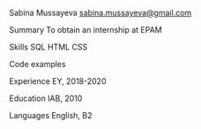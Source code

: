 Sabina Mussayeva
sabina.mussayeva@gmail.com

Summary
To obtain an internship at EPAM

Skills
SQL
HTML
CSS

Code examples

Experience
EY, 2018-2020

Education
IAB, 2010

Languages
English, B2
